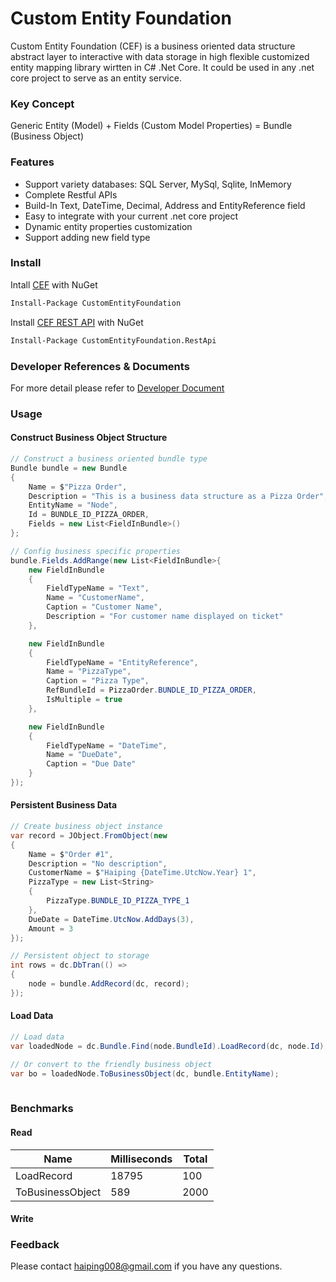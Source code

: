 # Custom Entity Foundation

Custom Entity Foundation (CEF) is a business oriented data structure abstract layer to interactive with data storage in high flexible customized entity mapping library wirtten in C# .Net Core. It could be used in any .net core project to serve as an entity service. 

### Key Concept
Generic Entity (Model) + Fields (Custom Model Properties) = Bundle (Business Object)

### Features

* Support variety databases: SQL Server, MySql, Sqlite, InMemory
* Complete Restful APIs
* Build-In Text, DateTime, Decimal, Address and EntityReference field
* Easy to integrate with your current .net core project
* Dynamic entity properties customization
* Support adding new field type

### Install
Intall [CEF](https://www.nuget.org/packages/CustomEntityFoundation) with NuGet
````sh
Install-Package CustomEntityFoundation
````
Install [CEF REST API](https://www.nuget.org/packages/CustomEntityFoundation.RestApi) with NuGet
````sh
Install-Package CustomEntityFoundation.RestApi
````
### Developer References & Documents
For more detail please refer to [Developer Document](http://customentityfoundation.readthedocs.io/en/latest/)
### Usage
#### Construct Business Object Structure
```cs
// Construct a business oriented bundle type
Bundle bundle = new Bundle
{
    Name = $"Pizza Order",
    Description = "This is a business data structure as a Pizza Order",
    EntityName = "Node",
    Id = BUNDLE_ID_PIZZA_ORDER,
    Fields = new List<FieldInBundle>()
};

// Config business specific properties
bundle.Fields.AddRange(new List<FieldInBundle>{
    new FieldInBundle
    {
        FieldTypeName = "Text",
        Name = "CustomerName",
        Caption = "Customer Name",
        Description = "For customer name displayed on ticket"
    },

    new FieldInBundle
    {
        FieldTypeName = "EntityReference",
        Name = "PizzaType",
        Caption = "Pizza Type",
        RefBundleId = PizzaOrder.BUNDLE_ID_PIZZA_ORDER,
        IsMultiple = true
    },

    new FieldInBundle
    {
        FieldTypeName = "DateTime",
        Name = "DueDate",
        Caption = "Due Date"
    }
});
````
#### Persistent Business Data
````cs
// Create business object instance
var record = JObject.FromObject(new
{
    Name = $"Order #1",
    Description = "No description",
    CustomerName = $"Haiping {DateTime.UtcNow.Year} 1",
    PizzaType = new List<String>
    {
    	PizzaType.BUNDLE_ID_PIZZA_TYPE_1 
    },
    DueDate = DateTime.UtcNow.AddDays(3),
    Amount = 3
});

// Persistent object to storage
int rows = dc.DbTran(() =>
{
    node = bundle.AddRecord(dc, record);
});
````
#### Load Data
````cs
// Load data
var loadedNode = dc.Bundle.Find(node.BundleId).LoadRecord(dc, node.Id);

// Or convert to the friendly business object
var bo = loadedNode.ToBusinessObject(dc, bundle.EntityName);
            
````
### Benchmarks
#### Read

| Name                   | Milliseconds | Total |
|------------------------|--------------|---------|
| LoadRecord | 18795        | 100 |
| ToBusinessObject   | 589          | 2000    |  

#### Write

### Feedback
Please contact <haiping008@gmail.com> if you have any questions.
